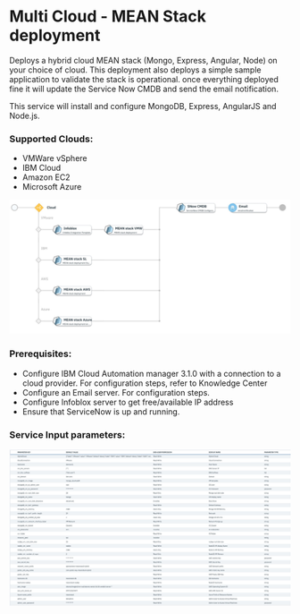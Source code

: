 
<!---
Copyright IBM Corp. 2018, 2018
This code is released under the Apache 2.0 License.
--->

# Multi Cloud - MEAN Stack deployment

Deploys a hybrid cloud MEAN stack (Mongo, Express, Angular, Node) on your choice of cloud.
This deployment also deploys a simple sample application to validate the stack is operational.
once everything deployed fine it will update the Service Now CMDB and send the email notification.

This service will install and configure MongoDB, Express, AngularJS and Node.js.

### Supported Clouds:
  - VMWare vSphere
  - IBM Cloud
  - Amazon EC2
  - Microsoft Azure

![Service - MEAN Stack](./multiCloud-mean-service.jpg)

### Prerequisites:

  - Configure IBM Cloud Automation manager 3.1.0 with a connection to a cloud provider. For configuration steps, refer to Knowledge Center
  - Configure an Email server. For configuration steps.
  - Configure Infoblox server to get free/available IP address
  - Ensure that ServiceNow is up and running.

### Service Input parameters:
![Service - MEAN Stack](./multiCloud-mean.jpg)
